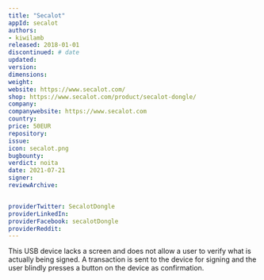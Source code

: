 ```yaml
---
title: "Secalot"
appId: secalot
authors:
- kiwilamb
released: 2018-01-01
discontinued: # date
updated:
version:
dimensions: 
weight: 
website: https://www.secalot.com/
shop: https://www.secalot.com/product/secalot-dongle/
company: 
companywebsite: https://www.secalot.com
country: 
price: 50EUR
repository: 
issue:
icon: secalot.png
bugbounty:
verdict: noita
date: 2021-07-21
signer:
reviewArchive:


providerTwitter: SecalotDongle
providerLinkedIn: 
providerFacebook: secalotDongle
providerReddit: 
---
```


This USB device lacks a screen and does not allow a user to verify what is actually being signed.
A transaction is sent to the device for signing and the user blindly presses a button on the device as confirmation.

